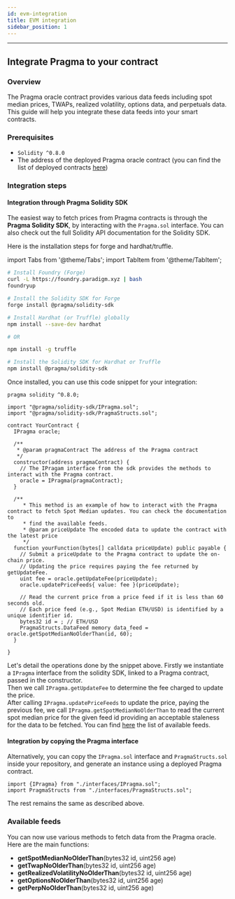 ```yaml
---
id: evm-integration
title: EVM integration
sidebar_position: 1
---
```


---

## Integrate Pragma to your contract

### Overview

The Pragma oracle contract provides various data feeds including spot median prices, TWAPs, realized volatility, options data, and perpetuals data. This guide will help you integrate these data feeds into your smart contracts.

### Prerequisites

 - `Solidity ^0.8.0`
 - The address of the deployed Pragma oracle contract (you can find the list of deployed contracts [here](/v2/Price%20Feeds/Deployments))

### Integration steps

#### Integration through Pragma Solidity SDK

The easiest way to fetch prices from Pragma contracts is through the **Pragma Solidity SDK**, by interacting with the `Pragma.sol` interface.
You can also check out the full Solidity API documentation for the Solidity SDK.

Here is the installation steps for forge and hardhat/truffle.

import Tabs from '@theme/Tabs';
import TabItem from '@theme/TabItem';

<Tabs>
  <TabItem value="forge" label="Forge">

  ```bash
  # Install Foundry (Forge)
  curl -L https://foundry.paradigm.xyz | bash
  foundryup

  # Install the Solidity SDK for Forge
  forge install @pragma/solidity-sdk
  ```

  </TabItem>
  
  <TabItem value="hardhat-truffle" label="Hardhat/Truffle">

  ```bash
  # Install Hardhat (or Truffle) globally
  npm install --save-dev hardhat

  # OR

  npm install -g truffle

  # Install the Solidity SDK for Hardhat or Truffle
  npm install @pragma/solidity-sdk
  ```

  </TabItem>
</Tabs>


Once installed, you can use this code snippet for your integration: 
```solidity
pragma solidity ^0.8.0;
 
import "@pragma/solidity-sdk/IPragma.sol";
import "@pragma/solidity-sdk/PragmaStructs.sol";
 
contract YourContract {
  IPragma oracle;
 
  /**
   * @param pragmaContract The address of the Pragma contract
   */
  constructor(address pragmaContract) {
    // The IPragam interface from the sdk provides the methods to interact with the Pragma contract.
    oracle = IPragma(pragmaContract);
  }
 
  /**
     * This method is an example of how to interact with the Pragma contract to fetch Spot Median updates. You can check the documentation to 
     * find the available feeds.
     * @param priceUpdate The encoded data to update the contract with the latest price
     */
  function yourFunction(bytes[] calldata priceUpdate) public payable {
    // Submit a priceUpdate to the Pragma contract to update the on-chain price.
    // Updating the price requires paying the fee returned by getUpdateFee.
    uint fee = oracle.getUpdateFee(priceUpdate);
    oracle.updatePriceFeeds{ value: fee }(priceUpdate);
 
    // Read the current price from a price feed if it is less than 60 seconds old.
    // Each price feed (e.g., Spot Median ETH/USD) is identified by a unique identifier id.
    bytes32 id = ; // ETH/USD
    PragmaStructs.DataFeed memory data_feed = oracle.getSpotMedianNoOlderThan(id, 60);
  }

}

```
Let's detail the operations done by the snippet above.
Firstly we instantiate a `IPragma` interface from the solidity SDK, linked to a Pragma contract, passed in the constructor.  
Then we call `IPragma.getUpdateFee` to determine the fee charged to update the price.  
After calling `IPragma.updatePriceFeeds` to update the price, paying the previous fee,  we call `IPragma.getSpotMedianNoOlderThan` to read the current spot median price for the given feed id providing an acceptable staleness for the data to be fetched. 
You can find [here](/v2/Price%20Feeds/supported-assets-chains) the list of available feeds. 


#### Integration by copying the Pragma interface

Alternatively, you can copy the `IPragma.sol` interface  and `PragmaStructs.sol` inside your repository, and generate an instance using a deployed Pragma contract.

```solidity
import {IPragma} from "./interfaces/IPragma.sol";
import PragmaStructs from "./interfaces/PragmaStructs.sol";
```

The rest remains the same as described above.



### Available feeds

You can now use various methods to fetch data from the Pragma oracle. Here are the main functions:

-  **getSpotMedianNoOlderThan**(bytes32 id, uint256 age)
-  **getTwapNoOlderThan**(bytes32 id, uint256 age)
-  **getRealizedVolatilityNoOlderThan**(bytes32 id, uint256 age)
-  **getOptionsNoOlderThan**(bytes32 id, uint256 age)
-  **getPerpNoOlderThan**(bytes32 id, uint256 age)

